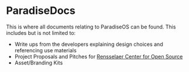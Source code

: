 # ParadiseDocs

This is where all documents relating to ParadiseOS can be found. This includes but is not limited to:

- Write ups from the developers explaining design choices and referencing use materials
- Project Proposals and Pitches for [Rensselaer Center for Open Source](https://new.rcos.io/)
- Asset/Branding Kits

